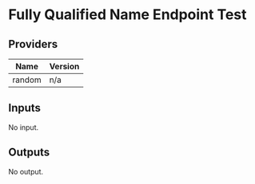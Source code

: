 # Fully Qualified Name Endpoint Test


<!-- BEGIN TFDOCS -->
## Providers

| Name | Version |
|------|---------|
| random | n/a |

## Inputs

No input.

## Outputs

No output.

<!-- END TFDOCS -->

